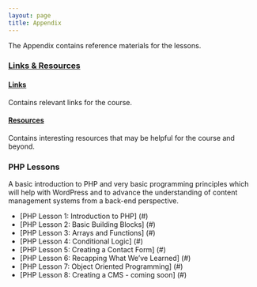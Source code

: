 ```yaml
---
layout: page
title: Appendix
---
```

<p class="message">
The Appendix contains reference materials for the lessons.
</p>

### <a href="/appendix/links-resources/">Links & Resources</a>
#### <a href="/appendix/links-resources/#links">Links</a>

Contains relevant links for the course.


#### <a href="/appendix/links-resources/#resources">Resources</a>

Contains interesting resources that may be helpful for the course and beyond.

### PHP Lessons

A basic introduction to PHP and very basic programming principles which will help with WordPress and to advance the understanding of content management systems from a back-end perspective.

* [PHP Lesson 1: Introduction to PHP] (#)
* [PHP Lesson 2: Basic Building Blocks] (#)
* [PHP Lesson 3: Arrays and Functions] (#)
* [PHP Lesson 4: Conditional Logic] (#)
* [PHP Lesson 5: Creating a Contact Form] (#)
* [PHP Lesson 6: Recapping What We’ve Learned] (#)
* [PHP Lesson 7: Object Oriented Programming] (#)
* [PHP Lesson 8: Creating a CMS - coming soon] (#)

